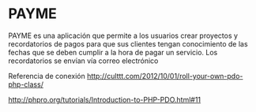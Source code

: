 # PAYME
PAYME es una aplicación que permite a los usuarios crear proyectos y recordatorios de pagos para que sus clientes tengan conocimiento de las fechas que se deben cumplir a la hora de pagar un servicio. Los recordatorios se envían vía correo electrónico

Referencia de conexión
http://culttt.com/2012/10/01/roll-your-own-pdo-php-class/

http://phpro.org/tutorials/Introduction-to-PHP-PDO.html#11
